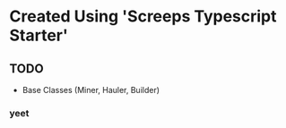 # Created Using 'Screeps Typescript Starter'

## TODO

- Base Classes (Miner, Hauler, Builder)


### yeet

